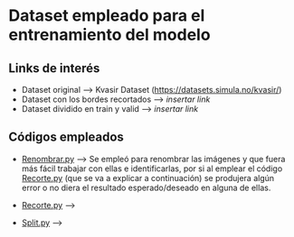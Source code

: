 # Dataset empleado para el entrenamiento del modelo

## Links de interés

* Dataset original --> Kvasir Dataset (https://datasets.simula.no/kvasir/)
* Dataset con los bordes recortados --> *insertar link*
* Dataset dividido en train y valid --> *insertar link*


## Códigos empleados

* [Renombrar.py](Renombrar.py) --> Se empleó para renombrar las imágenes y que fuera más fácil trabajar con ellas e identificarlas, por si al emplear el código [Recorte.py](Recorte.py) (que se va a explicar a continuación) se produjera algún error o no diera el resultado esperado/deseado en alguna de ellas. 

* [Recorte.py](Recorte.py) -->

* [Split.py](Split.py) -->
